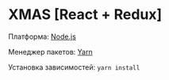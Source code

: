 # XMAS [React + Redux]

Платформа: [Node.js](https://nodejs.org/en/)

Менеджер пакетов: [Yarn](https://yarnpkg.com/en/docs/install)

Установка зависимостей: `yarn install`
